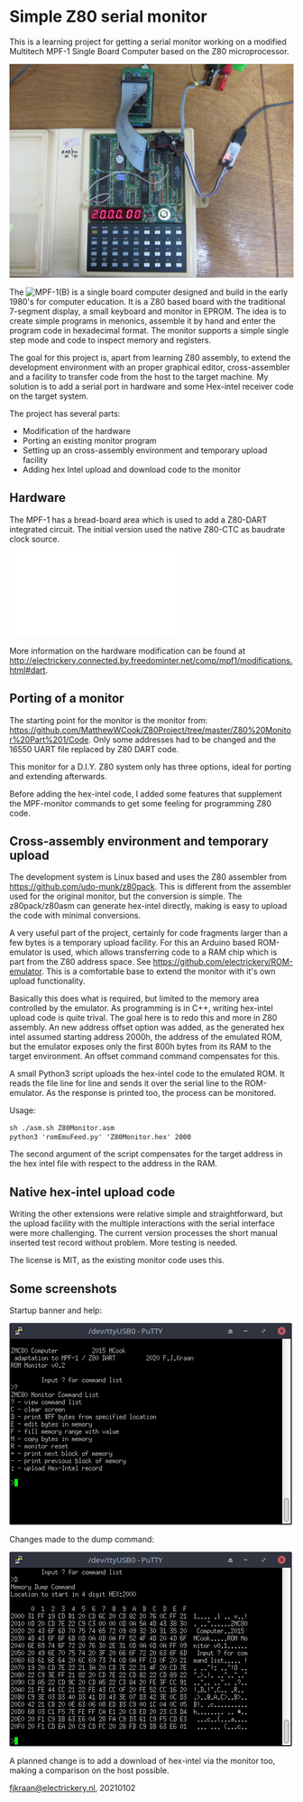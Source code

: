 # Simple Z80 serial monitor

This is a learning project for getting a serial monitor working on a modified Multitech MPF-1 Single Board Computer
based on the Z80 microprocessor. 

![Development setup including MPF-1B with Z80 DART modification, ROMEmu in U7 ROM socket, pl2303 serial-USB converter.](MPF1DevSetup.jpg)

The ![MPF-1(B)](http://electrickery.connected.by.freedominter.net/comp/mpf1/) is a single board computer designed 
and build in the early 1980's for computer education. It is a Z80 based board with the traditional 7-segment display, a small keyboard and monitor in EPROM. The idea is to create simple programs in menonics, assemble it by hand and
enter the program code in hexadecimal format. The monitor supports a simple single step mode and code to inspect 
memory and registers.

The goal for this project is, apart from learning Z80 assembly, to extend the development environment with an 
proper graphical editor, cross-assembler and a facility to transfer code from the host to the target machine. My 
solution is to add a serial port in hardware and some Hex-intel receiver code on the target system.

The project has several parts:

 * Modification of the hardware
 * Porting an existing monitor program
 * Setting up an cross-assembly environment and temporary upload facility
 * Adding hex Intel upload and download code to the monitor

## Hardware

The MPF-1 has a bread-board area which is used to add a Z80-DART integrated circuit. The initial version used the
native Z80-CTC as baudrate clock source.

![Modification of the MPF-1(B)](./MPF-Z80DART.pdf)

More information on the hardware modification can be found at 
http://electrickery.connected.by.freedominter.net/comp/mpf1/modifications.html#dart.

## Porting of a monitor

The starting point for the monitor is the monitor from: https://github.com/MatthewWCook/Z80Project/tree/master/Z80%20Monitor%20Part%201/Code. Only some addresses had to be changed and the 16550 UART file replaced by Z80 DART code. 

This monitor for a D.I.Y. Z80 system only has three options, ideal for porting and extending afterwards. 

Before adding the hex-intel code, I added some features that supplement the MPF-monitor commands to get some feeling
for programming Z80 code.

## Cross-assembly environment and temporary upload

The development system is Linux based and uses the Z80 assembler from https://github.com/udo-munk/z80pack.
This is different from the assembler used for the original monitor, but the conversion is simple. The 
z80pack/z80asm can generate hex-intel directly, making is easy to upload the code with minimal conversions.

A very useful part of the project, certainly for code fragments larger than a few bytes is a temporary upload
facility. For this an Arduino based ROM-emulator is used, which allows transferring code to a RAM chip which is 
part from the Z80 address space. See https://github.com/electrickery/ROM-emulator. This is a comfortable base to extend the monitor with it's own upload functionality. 

Basically this does what is required, but limited to the memory area controlled by the emulator. As programming 
is in C++, writing hex-intel upload code is quite trival. The goal here is to redo this and more in Z80 assembly.
An new address offset option was added, as the generated hex intel assumed starting address 2000h, the address of 
the emulated ROM, but the emulator exposes only the first 800h bytes from its RAM to the target environment. An
offset command command compensates for this.

A small Python3 script uploads the hex-intel code to the emulated ROM. It reads the file line for line and sends
it over the serial line to the ROM-emulator. As the response is printed too, the process can be monitored.

Usage:

	sh ./asm.sh Z80Monitor.asm
	python3 'romEmuFeed.py' 'Z80Monitor.hex' 2000

The second argument of the script compensates for the target address in the hex intel file with respect to 
the address in the RAM. 

## Native hex-intel upload code 

Writing the other extensions were relative simple and straightforward, but the upload facility with the multiple
interactions with the serial interface were more challenging. The current version processes the short manual 
inserted test record without problem. More testing is needed.

The license is MIT, as the existing monitor code uses this.

## Some screenshots

Startup banner and help:

![Startup banner and help](./Z80MonBannerHelp.png)

Changes made to the dump command:

![Changes in Dump command](./Z80MonNewDump.png)

A planned change is to add a download of hex-intel via the monitor too, making a comparison on the host possible.

fjkraan@electrickery.nl, 20210102
